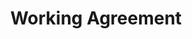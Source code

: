 ---
layout: slideshow
title: Working Agreement
slides: 


  - content: |

      # Working Agreement
      _Team buy-in_




---